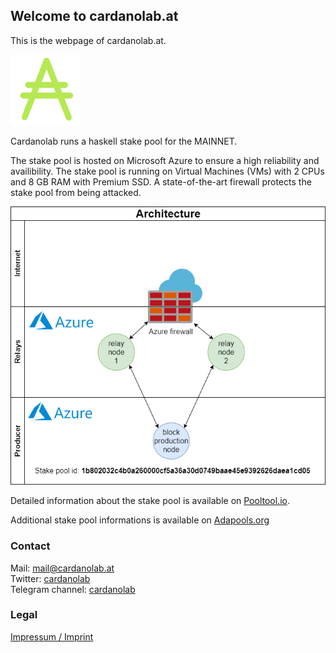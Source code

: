 ## Welcome to cardanolab.at

This is the webpage of cardanolab.at.

![](ada.png)

Cardanolab runs a haskell stake pool for the MAINNET.

The stake pool is hosted on Microsoft Azure to ensure a high reliability and availibility. The stake pool is running on Virtual Machines (VMs) with 2 CPUs and 8 GB RAM with Premium SSD. A state-of-the-art firewall protects the stake pool from being attacked.

![](cardano-node.png)

Detailed information about the stake pool is available on [Pooltool.io](https://pooltool.io/pool/1b802032c4b0a260000cf5a36a30d0749baae45e9392626daea1cd05/blocks).

Additional stake pool informations is available on [Adapools.org](https://adapools.org/pool/1b802032c4b0a260000cf5a36a30d0749baae45e9392626daea1cd05)

### Contact

Mail: [mail@cardanolab.at](mailto:mail@cardanolab.at)  
Twitter: [cardanolab](https://twitter.com/cardanolab)  
Telegram channel: [cardanolab](https://t.me/cardanolab)

### Legal
[Impressum / Imprint](https://cardanolab.at/impressum.html)
